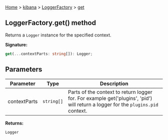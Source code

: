 [Home](./index) &gt; [kibana](./kibana.md) &gt; [LoggerFactory](./kibana.loggerfactory.md) &gt; [get](./kibana.loggerfactory.get.md)

## LoggerFactory.get() method

Returns a `Logger` instance for the specified context.

<b>Signature:</b>

```typescript
get(...contextParts: string[]): Logger;
```

## Parameters

|  Parameter | Type | Description |
|  --- | --- | --- |
|  contextParts | `string[]` | Parts of the context to return logger for. For example get('plugins', 'pid') will return a logger for the `plugins.pid` context. |

<b>Returns:</b>

`Logger`

